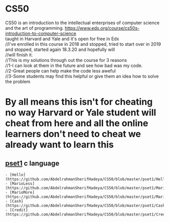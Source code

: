 # CS50
CS50 is an introduction to the intellectual enterprises of computer science and the art of programming.
https://www.edx.org/course/cs50s-introduction-to-computer-science  
taught in Harvard and Yale and it's open for free in Edx  
//I've enrolled in this course in 2018 and stopped, tried to start over in 2019 and stopped, started again 18.3.20 and hopefully will  
//will finish it.  
//This is my solutions through out the course for 3 reasons  
//1-I can look at them in the future and see how bad was my code.  
//2-Great people can help make the code less aweful  
//3-Some students may find this helpful or give them an idea how to solve the problem  
 # By all means this isn't for cheating no way Harvard or Yale student will cheat from here and all the online learners don't need to cheat we already want to learn this
 ## [pset1](https://github.com/AbdelrahmanSherifHadeya/hello-world) c language  
 
    - [Hello](https://github.com/AbdelrahmanSherifHadeya/CS50/blob/master/pset1/Hello.c)
    - [MarioLess](https://github.com/AbdelrahmanSherifHadeya/CS50/blob/master/pset1/MarioLess.c)
    - [MarioMore](https://github.com/AbdelrahmanSherifHadeya/CS50/blob/master/pset1/MarioMore.c)
    - [Cash](https://github.com/AbdelrahmanSherifHadeya/CS50/blob/master/pset1/Cash.c)
    - [Credit](https://github.com/AbdelrahmanSherifHadeya/CS50/blob/master/pset1/Credit.c)
